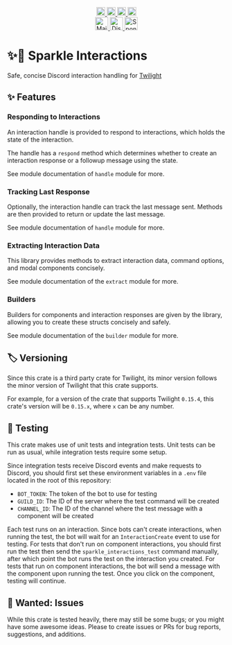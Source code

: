 <!--suppress HtmlDeprecatedAttribute -->
<div align="center">
   <a href="https://github.com/laralove143/sparkle_interactions/issues">
      <img alt="Stars Badge" height="20" src="https://m3-markdown-badges.vercel.app/stars/2/1/laralove143/sparkle_interactions"/>
   </a>
   <a href="https://github.com/laralove143/sparkle_interactions/stargazers">
      <img alt="Issues Badge" height="20" src="https://m3-markdown-badges.vercel.app/issues/2/1/laralove143/sparkle_interactions"/>
   </a>
   <a href="https://www.rust-lang.org">
      <img alt="Rust" height="20" src="https://ziadoua.github.io/m3-Markdown-Badges/badges/Rust/rust1.svg"/>
   </a>
   <a href="https://github.com/laralove143/sparkle_interactions/tree/main?tab=MIT-1-ov-file">
      <img alt="MIT License" height="20" src="https://ziadoua.github.io/m3-Markdown-Badges/badges/LicenceMIT/licencemit1.svg"/>
   </a><br>   
   <a href="mailto:me@lara.lv">
      <img alt="Mail" height="30" src="https://ziadoua.github.io/m3-Markdown-Badges/badges/Mail/mail1.svg"/>
   </a>
   <a href="https://discord.lara.lv">
      <img alt="Discord" height="30" src="https://ziadoua.github.io/m3-Markdown-Badges/badges/Discord/discord1.svg"/>
   </a>
   <a href="https://github.com/sponsors/laralove143">
      <img alt="Sponsor" height="30" src="https://ziadoua.github.io/m3-Markdown-Badges/badges/Sponsor/sponsor1.svg"/>
   </a>
</div>

# ✨📄 Sparkle Interactions

Safe, concise Discord interaction handling for [Twilight](https://api.twilight.rs)

## ✨ Features

### Responding to Interactions

An interaction handle is provided to respond to interactions, which holds the state of the interaction.

The handle has a `respond` method which determines whether to create an interaction response or a followup message using
the state.

See module documentation of `handle` module for more.

### Tracking Last Response

Optionally, the interaction handle can track the last message sent.
Methods are then provided to return or update the last message.

See module documentation of `handle` module for more.

### Extracting Interaction Data

This library provides methods to extract interaction data, command options, and modal components concisely.

See module documentation of the `extract` module for more.

### Builders

Builders for components and interaction responses are given by the library, allowing you to create these structs
concisely and safely.

See module documentation of the `builder` module for more.

## 🏷️ Versioning

Since this crate is a third party crate for Twilight, its minor version follows the minor version of Twilight that this
crate supports.

For example, for a version of the crate that supports Twilight `0.15.4`, this crate's version will
be `0.15.x`, where `x` can be any number.

## 🧪 Testing

This crate makes use of unit tests and integration tests. Unit tests can be run as usual, while integration tests
require some setup.

Since integration tests receive Discord events and make requests to Discord, you should first set these environment
variables in a `.env` file located in the root of this repository:

- `BOT_TOKEN`: The token of the bot to use for testing
- `GUILD_ID`: The ID of the server where the test command will be created
- `CHANNEL_ID`: The ID of the channel where the test message with a component will be created

Each test runs on an interaction.
Since bots can't create interactions, when running the test, the bot will wait for
an `InteractionCreate` event to use for testing.
For tests that don't run on component interactions, you should first run the test then send
the `sparkle_interactions_test` command manually, after which point the bot runs the test on the interaction you
created.
For tests that run on component interactions, the bot will send a message with the component upon running the test. Once
you click on the component, testing will continue.

## 🙋 Wanted: Issues

While this crate is tested heavily, there may still be some bugs; or you might have some awesome ideas.
Please to create issues or PRs for bug reports, suggestions, and additions.
